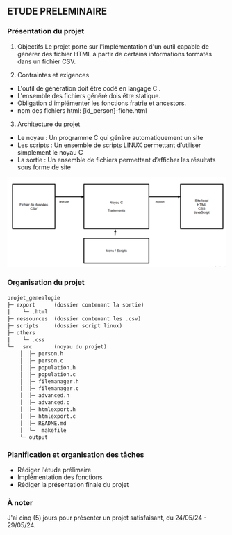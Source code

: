 ## ETUDE PRELEMINAIRE

### Présentation du projet
1. Objectifs
Le projet porte sur l'implémentation d'un outil capable de générer des fichier HTML à partir de certains informations formatés dans un fichier CSV.

2. Contraintes et exigences
- L'outil de génération doit être codé en langage C .
- L'ensemble des fichiers généré dois être statique.
- Obligation d'implémenter les fonctions fratrie et ancestors.
- nom des fichiers html: [id_person]-fiche.html

3. Architecture du projet
- Le noyau : Un programme C qui génère automatiquement un site 
- Les scripts : Un ensemble de scripts LINUX permettant d’utiliser simplement le noyau C 
- La sortie : Un ensemble de fichiers permettant d’afficher les résultats sous forme de site

![architecture](Subject\imgs\architecture.png)

### Organisation du projet
```
projet_genealogie
├─ export      (dossier contenant la sortie)
|    └─ .html
├─ ressources  (dossier contenant les .csv)
├─ scripts     (dossier script linux)
├─ others
|    └─ .css
└─   src       (noyau du projet)
    │  ├─ person.h
    │  ├─ person.c
    │  ├─ population.h
    │  ├─ population.c
    │  ├─ filemanager.h
    │  ├─ filemanager.c
    │  ├─ advanced.h
    │  ├─ advanced.c
    │  ├─ htmlexport.h
    │  ├─ htmlexport.c
    │  ├─ README.md
    │  └─  makefile
    └─ output  
```

### Planification et organisation des tâches
- Rédiger l'étude prélimaire
- Implémentation des fonctions
- Rédiger la présentation finale du projet


 

### À noter
J'ai cinq (5) jours pour présenter un projet satisfaisant, du 24/05/24 - 29/05/24.